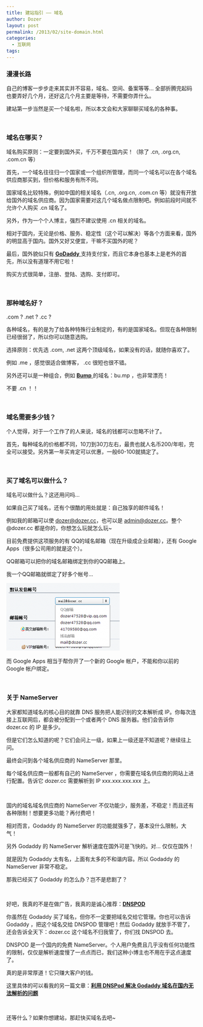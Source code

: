 ```yaml
---
title: 建站指引 —— 域名
author: Dozer
layout: post
permalink: /2013/02/site-domain.html
categories:
  - 互联网
tags:
---
```


### 漫漫长路

自己的博客一步步走来其实并不容易，域名、空间、备案等等… 全部折腾完起码也要弄好几个月，还好这几个月主要是等待，不需要你弄什么。

建站第一步当然是买一个域名啦，所以本文会和大家聊聊买域名的各种事。

&nbsp;

### 域名在哪买？

域名购买原则：一定要到国外买，千万不要在国内买！（除了 .cn, .org.cn, .com.cn 等）

首先，一个域名往往归一个国家或一个组织所管理，而同一个域名可以在各个域名供应商那买到，但价格和服务有所不同。

国家域名比较特殊，例如中国的相关域名（.cn, .org.cn, .com.cn 等）就没有开放给国外的域名供应商。因为国家需要对这几个域名做点限制吧。例如前段时间就不允许个人购买 .cn 域名了。

另外，作为一个个人博主，强烈不建议使用 .cn 相关的域名。

相对于国内，无论是价格、服务、稳定性（这个可以解决）等各个方面来看，国外的明显高于国内。国外又好又便宜，干嘛不买国外的呢？

最后，国外貌似只有 <a href="http://www.godaddy.com/" target="_blank"><strong>GoDaddy</strong> </a>支持支付宝，而且它本身也基本上是老外的首先，所以没有道理不用它啦！

购买方式很简单，注册、登陆、选购、支付即可。

<!--more-->

&nbsp;

### 那种域名好？

.com ? .net ? .cc ?

各种域名，有的是为了给各种特殊行业制定的，有的是国家域名。但现在各种限制已经很弱了，所以你可以随意选购。

选择原则：优先选 .com, .net 这两个顶级域名，如果没有的话，就随你喜欢了。

例如 .me ，感觉很适合做博客， .cc 很短也很不错。

另外还可以是一种组合，例如 <a href="https://bu.mp/" target="_blank"><strong>Bump</strong> </a>的域名：bu.mp ，也非常漂亮！

不要 .cn ！！

&nbsp;

### 域名需要多少钱？

个人觉得，对于一个工作了的人来说，域名的钱都可以忽略不计了。

首先，每种域名的价格都不同，10刀到30刀左右，最贵也就人名币200/年啦，完全可以接受。另外第一年买肯定可以优惠，一般60-100就搞定了。

&nbsp;

### 买了域名可以做什么？

域名可以做什么？这还用问吗…

如果自己买了域名，还有个很酷的用处就是：自己独享的邮件域名！

例如我的邮箱可以使 dozer@dozer.cc，也可以是 admin@dozer.cc。整个 @dozer.cc 都是你的，你想怎么玩就怎么玩~

目前免费提供这项服务的有 QQ的域名邮箱（现在升级成企业邮箱），还有 Google Apps（很多公司用的就是这个）。

QQ邮箱可以把你的域名邮箱绑定到你的QQ邮箱上。

我一个QQ邮箱就绑定了好多个帐号…

[<img class="alignnone size-medium wp-image-1051" alt="qq" src="/uploads/2013/02/qq-300x179.png" width="300" height="179" />][1]

而 Google Apps 相当于帮你开了一个新的 Google 帐户，不能和你以前的 Google 帐户绑定。

&nbsp;

### 关于 NameServer

大家都知道域名的核心目的就靠 DNS 服务把人能识别的文本解析成 IP。你每次连接上互联网后，都会被分配到一个或者两个 DNS 服务器。他们会告诉你 dozer.cc 的 IP 是多少。

但是它们怎么知道的呢？它们会问上一级，如果上一级还是不知道呢？继续往上问。

最终会问到各个域名供应商的 NameServer 那里。

每个域名供应商一般都有自己的 NameServer ，你需要在域名供应商的网站上进行配置。告诉它 dozer.cc 需要解析到 IP xxx.xxx.xxx.xxx 上。

&nbsp;

国内的域名域名供应商的 NameServer 不仅功能少，服务差，不稳定！而且还有各种限制！想要更多功能？再付费吧！

相对而言，Godaddy 的 NameServer 的功能就强多了，基本没什么限制，大气！

另外 Godaddy 的 NameServer 解析速度在国外可是飞快的。对… 仅仅在国外！

就是因为 Godaddy 太有名，上面有太多的不和谐内容。所以 Godaddy 的 NameServer 非常不稳定。

那我已经买了 Godaddy 的怎么办？岂不是悲剧了？

&nbsp;

好吧，我真的不是在做广告，我真的是诚心推荐：<a href="https://www.dnspod.cn/" target="_blank"><strong>DNSPOD</strong></a>

你虽然在 Godaddy 买了域名，但你不一定要把域名交给它管理。你也可以告诉 Godaddy ，把这个域名交给 DNSPOD 管理吧！然后 Godaddy 就放手不管了，还会告诉全天下：dozer.cc 这个域名不归我管了，你们找 DNSPOD 去。

DNSPOD 是一个国内的免费 NameServer。个人用户免费且几乎没有任何功能性的限制，仅仅是解析速度慢了一点点而已，我们这种小博主也不用在乎这点速度了。

真的是非常厚道！它只赚大客户的钱。

这里具体的可以看我的另一篇文章：**<a title="利用 DNSPod 解决 Godaddy 域名在国内无法解析的问题" href="/2012/03/using-dnspod-solve-the-problem-of-godaddy-domain-can-not-resolving-in-china.html" target="_blank">利用 DNSPod 解决 Godaddy 域名在国内无法解析的问题</a>**

&nbsp;

还等什么？如果你想建站，那赶快买域名去吧~

 [1]: /uploads/2013/02/qq.png
